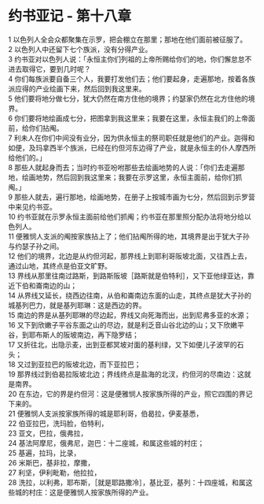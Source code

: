 # 约书亚记 - 第十八章
  
 1 以色列人全会众都聚集在示罗，把会棚立在那里；那地在他们面前被征服了。  
 2 以色列人中还留下七个族派，没有分得产业。  
 3 约书亚对以色列人说：「永恒主你们列祖的上帝所赐给你们的地，你们懈怠怠不进去取得它，要到几时呢？  
 4 你们每族派要自备三个人，我要打发他们去；他们要起身，走遍那地，按着各族派应得的产业绘画下来，然后回到我这里来。  
 5 他们要将地分做七分，犹大仍然在南方住他的境界；约瑟家仍然在北方住他的境界。  
 6 你们要将地绘画成七分，把图拿到我这里来；我要在这里，永恒主我们的上帝面前，给你们拈阄。  
 7 利未人在你们中间没有业分，因为供永恒主的祭司职任就是他们的产业。迦得和如便，及玛拿西半个族派，已经在约但河东边得了产业，就是永恒主的仆人摩西所给他们的。」  
 8 那些人就起身而去；当时约书亚吩咐那些去绘画地势的人说：「你们去走遍那地，绘画地势，然后回到我这里来；我要在示罗这里，永恒主面前，给你们抓阄。」  
 9 那些人就去，遍行那地，绘画地势，在册子上按城市画为七分，然后回到示罗营中来见约书亚。  
 10 约书亚就在示罗永恒主面前给他们抓阄；约书亚在那里照分配办法将地分给以色列人。  
 11 便雅悯人支派的阄按家族拈上了；他们拈阄所得的地，其境界是出于犹大子孙与约瑟子孙之间。  
 12 他们的境界，北边是从约但河起，那界线上到耶利哥阪坡北面，又往西上去，通过山地，其终点是伯亚文旷野。  
 13 界线从那里往南过路斯，到路斯阪坡［路斯就是伯特利］，又下亚他绿亚达，靠近下伯和崙南边的山；  
 14 从界线又延长，绕西边往南，从伯和崙南边东面的山走，其终点是犹大子孙的城基列巴力，就是基列耶琳：这是西边的界。  
 15 南边的界是从基列耶琳的尽边起，界线又向死海而出，出到尼弗多亚的水源；  
 16 又下到欣嫩子平谷东面之山的尽边，就是利乏音山谷北边的山；又下欣嫩平谷，到耶布斯人的阪坡南边，再下隐罗结；  
 17 又折往北，出隐示麦，出到亚都冥坡对面的基利绿，又下如便儿子波罕的石头；  
 18 又过到亚拉巴的阪坡北边，而下亚拉巴；  
 19 那界线过到伯曷拉阪坡北边；界线终点是盐海的北汊，约但河的尽南边：这就是南界。  
 20 在东边，它的界是约但河：这是便雅悯人按家族所得的产业，照它四围的界记下来的。  
 21 便雅悯人支派按家族所得的城是耶利哥，伯曷拉，伊麦基悉，  
 22 伯亚拉巴，洗玛脸，伯特利，  
 23 亚文，巴拉，俄弗拉，  
 24 基法阿摩尼，俄弗尼，迦巴：十二座城，和属这些城的村庄；  
 25 基遍，拉玛，比录，  
 26 米斯巴，基非拉，摩撒，  
 27 利坚，伊利毗勒，他拉拉，  
 28 洗拉，以利弗，耶布斯，［就是耶路撒冷］，基比亚，基列：十四座城，和属这些城的村庄：这是便雅悯人按家族所得的产业。
